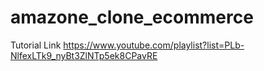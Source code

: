 # amazone_clone_ecommerce

Tutorial Link
https://www.youtube.com/playlist?list=PLb-NlfexLTk9_nyBt3ZlNTp5ek8CPavRE
